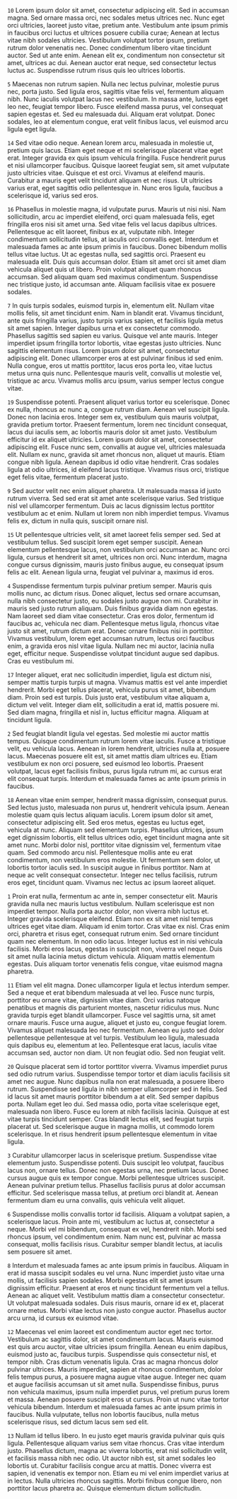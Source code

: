 <!--
Author: www.lipsum.com
Description: This is a big blob of text to let you play with search and replace, remember:
    /: search
    *: search word under cursor
    n: next pattern occurrence
    N: previous pattern occurrence

    :s/old/new: replace old with new
    :%s/old/new: replace first occurrence per line of old with new in the whole file
    :s/old/new/g: replace all occurrences of old with new in the current line
    :s/old/new/c: replace old with new with confirmation
    :s/old/new/i: replace old with new ignoring case
Objective: Search through the text the following words:
    "Lorem", "ipsum", "sit amet", "sed", "mi" (as a standalone word), "mi" (as a part of a word)

    Replace "mi" with "MI" (uppercase) in the whole text.
    Replace "Lorem" (case sensitive) with "vim" (just the first occurrence of each line).
    Replace "ipsum" with "emacs" (all occurrences, use confirmation).
    Delete all occurrences of "emacs".
-->

`10` Lorem ipsum dolor sit amet, consectetur adipiscing elit. Sed in accumsan magna.
Sed ornare massa orci, nec sodales metus ultrices nec. Nunc eget orci ultricies,
laoreet justo vitae, pretium ante. Vestibulum ante ipsum primis in faucibus orci
luctus et ultrices posuere cubilia curae; Aenean at lectus vitae nibh sodales ultricies.
Vestibulum volutpat tortor ipsum, pretium rutrum dolor venenatis nec. Donec condimentum
libero vitae tincidunt auctor. Sed ut ante enim. Aenean elit ex, condimentum non
consectetur sit amet, ultrices ac dui. Aenean auctor erat neque, sed consectetur
lectus luctus ac. Suspendisse rutrum risus quis leo ultrices lobortis.

`5` Maecenas non rutrum sapien. Nulla nec lectus pulvinar, molestie purus nec, porta
justo. Sed ligula eros, sagittis vitae felis vel, fermentum aliquam nibh. Nunc iaculis
volutpat lacus nec vestibulum. In massa ante, luctus eget leo nec, feugiat tempor
libero. Fusce eleifend massa purus, vel consequat sapien egestas et. Sed eu malesuada
dui. Aliquam erat volutpat. Donec sodales, leo at elementum congue, erat velit finibus
lacus, vel euismod arcu ligula eget ligula.

`14` Sed vitae odio neque. Aenean lorem arcu, malesuada in molestie ut, pretium quis lacus.
Etiam eget neque et mi scelerisque placerat vitae eget erat. Integer gravida ex quis
ipsum vehicula fringilla. Fusce hendrerit purus et nisi ullamcorper faucibus. Quisque
laoreet feugiat sem, sit amet vulputate justo ultricies vitae. Quisque et est orci.
Vivamus at eleifend mauris. Curabitur a mauris eget velit tincidunt aliquam et nec
risus. Ut ultricies varius erat, eget sagittis odio pellentesque in. Nunc eros ligula,
faucibus a scelerisque id, varius sed eros.

`16` Phasellus in molestie magna, id vulputate purus. Mauris ut nisi nisi. Nam sollicitudin,
arcu ac imperdiet eleifend, orci quam malesuada felis, eget fringilla eros nisi sit
amet urna. Sed vitae felis vel lacus dapibus ultrices. Pellentesque ac elit laoreet,
finibus ex at, vulputate nibh. Integer condimentum sollicitudin tellus, at iaculis
orci convallis eget. Interdum et malesuada fames ac ante ipsum primis in faucibus.
Donec bibendum mollis tellus vitae luctus. Ut ac egestas nulla, sed sagittis orci.
Praesent eu malesuada elit. Duis quis accumsan dolor. Etiam sit amet orci sit amet
diam vehicula aliquet quis ut libero. Proin volutpat aliquet quam rhoncus accumsan.
Sed aliquam quam sed maximus condimentum. Suspendisse nec tristique justo, id accumsan
ante. Aliquam facilisis vitae ex posuere sodales.

`7` In quis turpis sodales, euismod turpis in, elementum elit. Nullam vitae mollis felis,
sit amet tincidunt enim. Nam in blandit erat. Vivamus tincidunt, ante quis fringilla
varius, justo turpis varius sapien, et facilisis ligula metus sit amet sapien. Integer
dapibus urna et ex consectetur commodo. Phasellus sagittis sed sapien eu varius.
Quisque vel ante mauris. Integer imperdiet ipsum fringilla tortor lobortis, vitae
egestas justo ultricies. Nunc sagittis elementum risus. Lorem ipsum dolor sit amet,
consectetur adipiscing elit. Donec ullamcorper eros at est pulvinar finibus id sed
enim. Nulla congue, eros ut mattis porttitor, lacus eros porta leo, vitae luctus
metus urna quis nunc. Pellentesque mauris velit, convallis ut molestie vel, tristique
ac arcu. Vivamus mollis arcu ipsum, varius semper lectus congue vitae.

`19` Suspendisse potenti. Praesent aliquet varius tortor eu scelerisque. Donec ex nulla,
rhoncus ac nunc a, congue rutrum diam. Aenean vel suscipit ligula. Donec non lacinia
eros. Integer sem ex, vestibulum quis mauris volutpat, gravida pretium tortor. Praesent
fermentum, lorem nec tincidunt consequat, lacus dui iaculis sem, ac lobortis mauris
dolor sit amet justo. Vestibulum efficitur id ex aliquet ultricies. Lorem ipsum dolor
sit amet, consectetur adipiscing elit. Fusce nunc sem, convallis at augue vel, ultricies
malesuada elit. Nullam ex nunc, gravida sit amet rhoncus non, aliquet ut mauris.
Etiam congue nibh ligula. Aenean dapibus id odio vitae hendrerit. Cras sodales ligula
at odio ultrices, id eleifend lacus tristique. Vivamus risus orci, tristique eget
felis vitae, fermentum placerat justo.

`9` Sed auctor velit nec enim aliquet pharetra. Ut malesuada massa id justo rutrum viverra.
Sed sed erat sit amet ante scelerisque varius. Sed tristique nisl vel ullamcorper
fermentum. Duis ac lacus dignissim lectus porttitor vestibulum ac et enim. Nullam
ut lorem non nibh imperdiet tempus. Vivamus felis ex, dictum in nulla quis, suscipit
ornare nisl.

`15` Ut pellentesque ultricies velit, sit amet laoreet felis semper sed. Sed at vestibulum
tellus. Sed suscipit lorem eget semper suscipit. Aenean elementum pellentesque lacus,
non vestibulum orci accumsan ac. Nunc orci ligula, cursus et hendrerit sit amet,
ultrices non orci. Nunc interdum, magna congue cursus dignissim, mauris justo finibus
augue, eu consequat ipsum felis ac elit. Aenean ligula urna, feugiat vel pulvinar
a, maximus id eros.

`4` Suspendisse fermentum turpis pulvinar pretium semper. Mauris quis mollis nunc, ac
dictum risus. Donec aliquet, lectus sed ornare accumsan, nulla nibh consectetur justo,
eu sodales justo augue non mi. Curabitur in mauris sed justo rutrum aliquam. Duis
finibus gravida diam non egestas. Nam laoreet sed diam vitae consectetur. Cras eros
dolor, fermentum id faucibus ac, vehicula nec diam. Pellentesque metus ligula, rhoncus
vitae justo sit amet, rutrum dictum erat. Donec ornare finibus nisi in porttitor.
Vivamus vestibulum, lorem eget accumsan rutrum, lectus orci faucibus enim, a gravida
eros nisl vitae ligula. Nullam nec mi auctor, lacinia nulla eget, efficitur neque.
Suspendisse volutpat tincidunt augue sed dapibus. Cras eu vestibulum mi.

`17` Integer aliquet, erat nec sollicitudin imperdiet, ligula est dictum nisi, semper
mattis turpis turpis ut magna. Vivamus mattis est vel ante imperdiet hendrerit. Morbi
eget tellus placerat, vehicula purus sit amet, bibendum diam. Proin sed est turpis.
Duis justo erat, vestibulum vitae aliquam a, dictum vel velit. Integer diam elit,
sollicitudin a erat id, mattis posuere mi. Sed diam magna, fringilla et nisl in,
luctus efficitur magna. Aliquam at tincidunt ligula.

`2` Sed feugiat blandit ligula vel egestas. Sed molestie mi auctor mattis tempus. Quisque
condimentum rutrum lorem vitae iaculis. Fusce a tristique velit, eu vehicula lacus.
Aenean in lorem hendrerit, ultricies nulla at, posuere lacus. Maecenas posuere elit
est, sit amet mattis diam ultrices eu. Etiam vestibulum ex non orci posuere, sed
euismod leo lobortis. Praesent volutpat, lacus eget facilisis finibus, purus ligula
rutrum mi, ac cursus erat elit consequat turpis. Interdum et malesuada fames ac ante
ipsum primis in faucibus.

`18` Aenean vitae enim semper, hendrerit massa dignissim, consequat purus. Sed lectus
justo, malesuada non purus ut, hendrerit vehicula ipsum. Aenean molestie quam quis
lectus aliquam iaculis. Lorem ipsum dolor sit amet, consectetur adipiscing elit.
Sed eros metus, egestas eu luctus eget, vehicula at nunc. Aliquam sed elementum turpis.
Phasellus ultrices, ipsum eget dignissim lobortis, elit tellus ultrices odio, eget
tincidunt magna ante sit amet nunc. Morbi dolor nisl, porttitor vitae dignissim vel,
fermentum vitae quam. Sed commodo arcu nisl. Pellentesque mollis ante eu erat condimentum,
non vestibulum eros molestie. Ut fermentum sem dolor, ut lobortis tortor iaculis
sed. In suscipit augue in finibus porttitor. Nam at neque ac velit consequat consectetur.
Integer nec tellus facilisis, rutrum eros eget, tincidunt quam. Vivamus nec lectus
ac ipsum laoreet aliquet.

`1` Proin erat nulla, fermentum ac ante in, semper consectetur elit. Mauris gravida nulla
nec mauris luctus vestibulum. Nullam scelerisque est non imperdiet tempor. Nulla
porta auctor dolor, non viverra nibh luctus et. Integer gravida scelerisque eleifend.
Etiam non ex sit amet nisl tempus ultrices eget vitae diam. Aliquam id enim tortor.
Cras vitae ex nisl. Cras enim orci, pharetra et risus eget, consequat rutrum enim.
Sed ornare tincidunt quam nec elementum. In non odio lacus. Integer luctus est in
nisi vehicula facilisis. Morbi eros lacus, egestas in suscipit non, viverra vel neque.
Duis sit amet nulla lacinia metus dictum vehicula. Aliquam mattis elementum egestas.
Duis aliquam tortor venenatis felis congue, vitae euismod magna pharetra.

`11` Etiam vel elit magna. Donec ullamcorper ligula et lectus interdum semper. Sed a neque
et erat bibendum malesuada at vel leo. Fusce nunc turpis, porttitor eu ornare vitae,
dignissim vitae diam. Orci varius natoque penatibus et magnis dis parturient montes,
nascetur ridiculus mus. Nunc gravida turpis eget blandit ullamcorper. Fusce vel sagittis
urna, sit amet ornare mauris. Fusce urna augue, aliquet et justo eu, congue feugiat
lorem. Vivamus aliquet malesuada leo nec fermentum. Aenean eu justo sed dolor pellentesque
pellentesque at vel turpis. Vestibulum leo ligula, malesuada quis dapibus eu, elementum
at leo. Pellentesque erat lacus, iaculis vitae accumsan sed, auctor non diam. Ut
non feugiat odio. Sed non feugiat velit.

`20` Quisque placerat sem id tortor porttitor viverra. Vivamus imperdiet purus sed odio
rutrum varius. Suspendisse tempor tortor et diam iaculis facilisis sit amet nec augue.
Nunc dapibus nulla non erat malesuada, a posuere libero rutrum. Suspendisse sed ligula
in nibh semper ullamcorper sed in felis. Sed id lacus sit amet mauris porttitor bibendum
a at elit. Sed semper dapibus porta. Nullam eget leo dui. Sed massa odio, porta vitae
scelerisque eget, malesuada non libero. Fusce eu lorem at nibh facilisis lacinia.
Quisque at est vitae turpis tincidunt semper. Cras blandit lectus elit, sed feugiat
turpis placerat ut. Sed scelerisque augue in magna mollis, ut commodo lorem scelerisque.
In et risus hendrerit ipsum pellentesque elementum in vitae ligula.

`3` Curabitur ullamcorper lacus in scelerisque pretium. Suspendisse vitae elementum justo.
Suspendisse potenti. Duis suscipit leo volutpat, faucibus lacus non, ornare tellus.
Donec non egestas urna, nec pretium lacus. Donec cursus augue quis ex tempor congue.
Morbi pellentesque ultrices suscipit. Aenean pulvinar pretium tellus. Phasellus facilisis
purus at dolor accumsan efficitur. Sed scelerisque massa tellus, at pretium orci
blandit at. Aenean fermentum diam eu urna convallis, quis vehicula velit aliquet.

`6` Suspendisse mollis convallis tortor id facilisis. Aliquam a volutpat sapien, a scelerisque
lacus. Proin ante mi, vestibulum ac luctus at, consectetur a neque. Morbi vel mi
bibendum, consequat ex vel, hendrerit nibh. Morbi sed rhoncus ipsum, vel condimentum
enim. Nam nunc est, pulvinar ac massa consequat, mollis facilisis risus. Curabitur
semper blandit lectus, at iaculis sem posuere sit amet.

`8` Interdum et malesuada fames ac ante ipsum primis in faucibus. Aliquam in erat id
massa suscipit sodales eu vel urna. Nunc imperdiet justo vitae urna mollis, ut facilisis
sapien sodales. Morbi egestas elit sit amet ipsum dignissim efficitur. Praesent at
eros et nunc tincidunt fermentum vel a tellus. Aenean ac aliquet velit. Vestibulum
mattis diam a consectetur consectetur. Ut volutpat malesuada sodales. Duis risus
mauris, ornare id ex et, placerat ornare metus. Morbi vitae lectus non justo congue
auctor. Phasellus auctor arcu urna, id cursus ex euismod vitae.

`12` Maecenas vel enim laoreet est condimentum auctor eget nec tortor. Vestibulum ac sagittis
dolor, sit amet condimentum lacus. Mauris euismod est quis arcu auctor, vitae ultricies
ipsum fringilla. Aenean eu enim dapibus, euismod justo ac, faucibus turpis. Suspendisse
quis consectetur nisl, et tempor nibh. Cras dictum venenatis ligula. Cras ac magna
rhoncus dolor pulvinar ultrices. Mauris imperdiet, sapien at rhoncus condimentum,
dolor felis tempus purus, a posuere magna augue vitae augue. Integer nec quam et
augue facilisis accumsan ut sit amet nulla. Suspendisse finibus, purus non vehicula
maximus, ipsum nulla imperdiet purus, vel pretium purus lorem et massa. Aenean posuere
suscipit eros ut cursus. Proin ut nunc vitae tortor vehicula bibendum. Interdum et
malesuada fames ac ante ipsum primis in faucibus. Nulla vulputate, tellus non lobortis
faucibus, nulla metus scelerisque risus, sed dictum lacus sem sed elit.

`13` Nullam id tellus libero. In eu justo eget mauris gravida pulvinar quis quis ligula.
Pellentesque aliquam varius sem vitae rhoncus. Cras vitae interdum justo. Phasellus
dictum, magna ac viverra lobortis, erat nisl sollicitudin velit, et facilisis massa
nibh nec odio. Ut auctor nibh est, sit amet sodales leo lobortis ut. Curabitur facilisis
congue arcu at mattis. Donec viverra est sapien, id venenatis ex tempor non. Etiam
eu mi vel enim imperdiet varius at in lectus. Nulla ultricies rhoncus sagittis. Morbi
finibus congue libero, non porttitor lacus pharetra ac. Quisque elementum dictum
sollicitudin.
